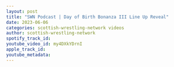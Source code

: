 ```yaml
---
layout: post
title: "SWN Podcast | Day of Birth Bonanza III Line Up Reveal"
date: 2023-06-06
categories: scottish-wrestling-network videos
author: scottish-wrestling-network
spotify_track_id: 
youtube_video_id: my4DXkYDrnI
apple_track_id: 
youtube_metadata: 
---
```


